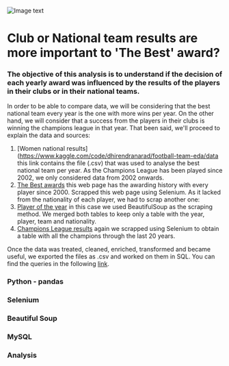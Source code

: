 ![Image text](https://us.123rf.com/450wm/melnyk58/melnyk581905/melnyk58190501215/122981665-joven-futbolista-o-futbolista-con-pelo-largo-en-ropa-deportiva-y-botas-pateando-la-pelota-para-el-go.jpg?ver=6)

# Club or National team results are more important to 'The Best' award?

### The objective of this analysis is to understand if the decision of each yearly award was influenced by the results of the players in their clubs or in their national teams.

In order to be able to compare data, we will be considering that the best national team every year is the one with more wins per year. On the other hand, we will consider that a success from the players in their clubs is winning the champions league in that year. That been said, we'll proceed to explain the data and sources:

1. [Women national results](https://www.kaggle.com/code/dhirendranarad/football-team-eda/data this link contains the file (.csv) that was used to analyse the best national team per year. As the Champions League has been played since 2002, we only considered data from 2002 onwards.
2. [The Best awards](https://www.goal.com/en-in/news/fifa-womens-world-player-of-the-year-award-winners/blt12683887fe8df959) this web page has the awarding history with every player since 2000. Scrapped this web page using Selenium. As it lacked from the nationality of each player, we had to scrap another one:
3. [Player of the year](https://www.topendsports.com/sport/soccer/list-player-of-the-year-women.htm) in this case we used BeautifulSoup as the scraping method. We merged both tables to keep only a table with the year, player, team and nationality.
4. [Champions League results](https://www.worldfootball.net/winner/frauen-champions-league/) again we scrapped using Selenium to obtain a table with all the champions through the last 20 years. 

Once the data was treated, cleaned, enriched, transformed and became useful, we exported the files as .csv and worked on them in SQL.
You can find the queries in the following [link](https://github.com/lucasmigliano21/LM-Project3-ETL/tree/master/data#:~:text=women%20football%20analisis.sql).

### Python - pandas
### Selenium
### Beautiful Soup
### MySQL
### Analysis

